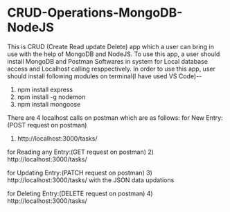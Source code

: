 # CRUD-Operations-MongoDB-NodeJS


This is CRUD (Create Read update Delete) app which a user can bring in use with the help of MongoDB and NodeJS.
To use this app, a user should install MongoDB and Postman Softwares in system for Local database access and Localhost calling resppectively. 
In order to use this app, user should install following modules on terminal(I have used VS Code)--
1) npm install express
2) npm install -g nodemon
3) npm install mongoose

There are 4 localhost calls on postman which are as follows:
for New Entry:(POST request on postman)
1) http://localhost:3000/tasks/

for Reading any Entry:(GET request on postman)
2) http://localhost:3000/tasks/<id>

for Updating Entry:(PATCH request on postman)
3) http://localhost:3000/tasks/<id> with the JSON data updations

for Deleting Entry:(DELETE request on postman)
4) http://localhost:3000/tasks/<id> 
